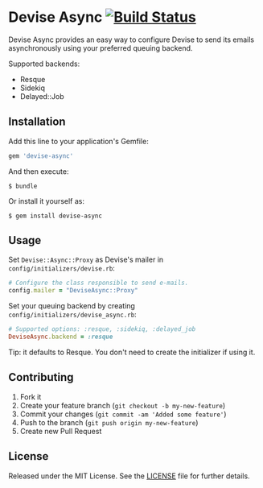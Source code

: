 # Devise Async [![Build Status](https://secure.travis-ci.org/mhfs/devise-async.png)](http://travis-ci.org/mhfs/devise-async)

Devise Async provides an easy way to configure Devise to send its emails asynchronously using your preferred queuing backend.

Supported backends:

* Resque
* Sidekiq
* Delayed::Job

## Installation

Add this line to your application's Gemfile:

```ruby
gem 'devise-async'
```

And then execute:

    $ bundle

Or install it yourself as:

    $ gem install devise-async

## Usage

Set `Devise::Async::Proxy` as Devise's mailer in `config/initializers/devise.rb`:

```ruby
# Configure the class responsible to send e-mails.
config.mailer = "DeviseAsync::Proxy"
```

Set your queuing backend by creating `config/initializers/devise_async.rb`:

```ruby
# Supported options: :resque, :sidekiq, :delayed_job
DeviseAsync.backend = :resque
```

Tip: it defaults to Resque. You don't need to create the initializer if using it.

## Contributing

1. Fork it
2. Create your feature branch (`git checkout -b my-new-feature`)
3. Commit your changes (`git commit -am 'Added some feature'`)
4. Push to the branch (`git push origin my-new-feature`)
5. Create new Pull Request

## License

Released under the MIT License. See the [LICENSE][license] file for further details.

[license]: https://github.com/mhfs/devise-async/blob/master/LICENSE
